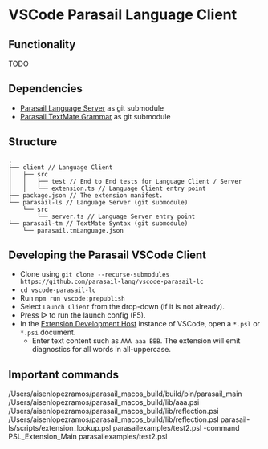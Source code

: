 # VSCode Parasail Language Client


## Functionality

TODO

## Dependencies
- [Parasail Language Server](https://github.com/parasail-lang/parasail-ls) as git submodule
- [Parasail TextMate Grammar](https://github.com/parasail-lang/parasail-tm) as git submodule

## Structure

```
.
├── client // Language Client
│   ├── src
│   │   ├── test // End to End tests for Language Client / Server
│   │   └── extension.ts // Language Client entry point
├── package.json // The extension manifest.
└── parasail-ls // Language Server (git submodule)
    └── src
        └── server.ts // Language Server entry point
└── parasail-tm // TextMate Syntax (git submodule)
    └── parasail.tmLanguage.json
```

## Developing the Parasail VSCode Client

- Clone using `git clone --recurse-submodules https://github.com/parasail-lang/vscode-parasail-lc`
- `cd vscode-parasail-lc`
- Run `npm run vscode:prepublish`
- Select `Launch Client` from the drop-down (if it is not already).
- Press ▷ to run the launch config (F5).
- In the [Extension Development Host](https://code.visualstudio.com/api/get-started/your-first-extension#:~:text=Then%2C%20inside%20the%20editor%2C%20press%20F5.%20This%20will%20compile%20and%20run%20the%20extension%20in%20a%20new%20Extension%20Development%20Host%20window.) instance of VSCode, open a `*.psl` or `*.psi` document.
  - Enter text content such as `AAA aaa BBB`. The extension will emit diagnostics for all words in all-uppercase.

## Important commands

/Users/aisenlopezramos/parasail_macos_build/build/bin/parasail_main /Users/aisenlopezramos/parasail_macos_build/lib/aaa.psi /Users/aisenlopezramos/parasail_macos_build/lib/reflection.psi /Users/aisenlopezramos/parasail_macos_build/lib/reflection.psl parasail-ls/scripts/extension_lookup.psl parasailexamples/test2.psl -command PSL_Extension_Main parasailexamples/test2.psl